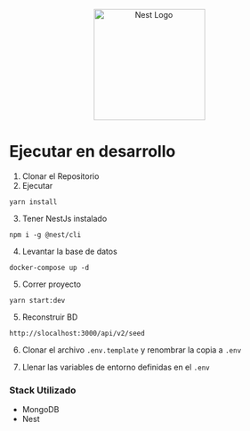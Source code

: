 <p align="center">
  <a href="http://nestjs.com/" target="blank"><img src="https://nestjs.com/img/logo-small.svg" width="200" alt="Nest Logo" /></a>
</p>

# Ejecutar en desarrollo

1. Clonar el Repositorio
2. Ejecutar

```
yarn install
```

3. Tener NestJs instalado

```
npm i -g @nest/cli
```

4. Levantar la base de datos

```
docker-compose up -d
```

5. Correr proyecto

```
yarn start:dev
```

5. Reconstruir BD

```
http://slocalhost:3000/api/v2/seed
```

6. Clonar el archivo `.env.template` y renombrar la copia a `.env`

7. Llenar las variables de entorno definidas en el `.env`

### Stack Utilizado

- MongoDB
- Nest
